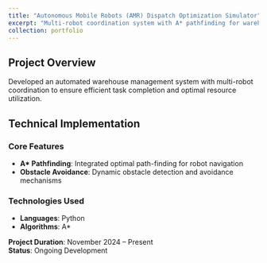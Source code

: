 ```yaml
---
title: "Autonomous Mobile Robots (AMR) Dispatch Optimization Simulator"
excerpt: "Multi-robot coordination system with A* pathfinding for warehouse automation<br/><img src='/images/amr-simulator.png'>"
collection: portfolio
---
```


## Project Overview

Developed an automated warehouse management system with multi-robot coordination to ensure efficient task completion and optimal resource utilization.

## Technical Implementation

### Core Features

- **A\* Pathfinding**: Integrated optimal path-finding for robot navigation
- **Obstacle Avoidance**: Dynamic obstacle detection and avoidance mechanisms

### Technologies Used

- **Languages**: Python
- **Algorithms**: A\*

**Project Duration**: November 2024 – Present  
**Status**: Ongoing Development

<!-- [View Code on GitHub](https://github.com/10varun17/amr-dispatch-simulator) -->
